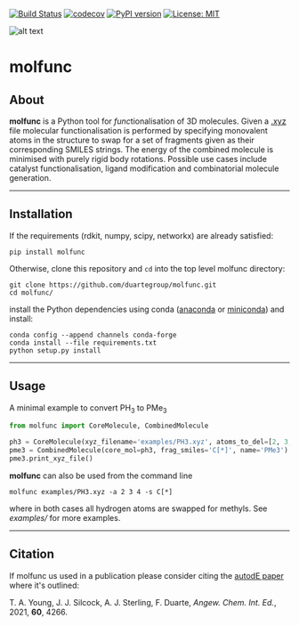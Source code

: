 [![Build Status](https://travis-ci.org/duartegroup/molfunc.svg?branch=master)](https://travis-ci.org/duartegroup/molfunc) [![codecov](https://codecov.io/gh/duartegroup/molfunc/branch/master/graph/badge.svg)](https://codecov.io/gh/duartegroup/molfunc) [![PyPI version](https://badge.fury.io/py/molfunc.svg)](https://badge.fury.io/py/molfunc) [![License: MIT](https://img.shields.io/badge/License-MIT-blue.svg)](https://opensource.org/licenses/MIT)

![alt text](molfunc/common/example.png)

# molfunc

## About
**molfunc** is a Python tool for *func*tionalisation of 3D molecules. Given a
[.xyz](https://en.wikipedia.org/wiki/XYZ_file_format) file molecular functionalisation is performed
by specifying monovalent atoms in the structure to swap for a set of fragments given as their
corresponding SMILES strings. The energy of the combined molecule is minimised with purely rigid body rotations. 
Possible use cases include catalyst functionalisation, ligand modification and combinatorial molecule generation.

***
## Installation

If the requirements (rdkit, numpy, scipy, networkx) are already satisfied:
```
pip install molfunc
```

Otherwise, clone this repository and `cd` into the top level molfunc directory:
```
git clone https://github.com/duartegroup/molfunc.git
cd molfunc/
```
install the Python dependencies using conda  ([anaconda](https://www.anaconda.com/distribution/) or 
[miniconda](https://docs.conda.io/en/latest/miniconda.html)) 
and install:

```
conda config --append channels conda-forge
conda install --file requirements.txt
python setup.py install
```

***
## Usage
A minimal example to convert PH<sub>3</sub> to PMe<sub>3</sub>

```python
from molfunc import CoreMolecule, CombinedMolecule

ph3 = CoreMolecule(xyz_filename='examples/PH3.xyz', atoms_to_del=[2, 3, 4])
pme3 = CombinedMolecule(core_mol=ph3, frag_smiles='C[*]', name='PMe3')
pme3.print_xyz_file()
```

**molfunc** can also be used from the command line

```
molfunc examples/PH3.xyz -a 2 3 4 -s C[*]
```

where in both cases all hydrogen atoms are swapped for methyls. See *examples/* 
for more examples.


***
## Citation

If molfunc us used in a publication please consider citing the [autodE paper](https://doi.org/10.1002/anie.202011941) where it's outlined:

T. A. Young, J. J. Silcock, A. J. Sterling, F. Duarte, *Angew. Chem. Int. Ed.*, 2021, **60**, 4266.


